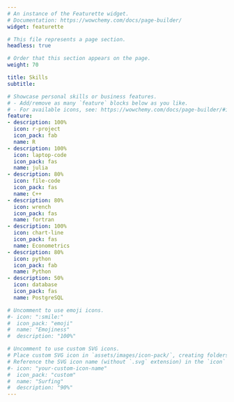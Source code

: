 ```yaml
---
# An instance of the Featurette widget.
# Documentation: https://wowchemy.com/docs/page-builder/
widget: featurette

# This file represents a page section.
headless: true

# Order that this section appears on the page.
weight: 70

title: Skills
subtitle:

# Showcase personal skills or business features.
# - Add/remove as many `feature` blocks below as you like.
# - For available icons, see: https://wowchemy.com/docs/page-builder/#icons
feature:
- description: 100%
  icon: r-project
  icon_pack: fab
  name: R
- description: 100%
  icon: laptop-code
  icon_pack: fas
  name: julia
- description: 80%
  icon: file-code
  icon_pack: fas
  name: C++
- description: 80%
  icon: wrench
  icon_pack: fas
  name: fortran
- description: 100%
  icon: chart-line
  icon_pack: fas
  name: Econometrics
- description: 80%
  icon: python
  icon_pack: fab
  name: Python
- description: 50%
  icon: database
  icon_pack: fas
  name: PostgreSQL

# Uncomment to use emoji icons.
#- icon: ":smile:"
#  icon_pack: "emoji"
#  name: "Emojiness"
#  description: "100%"  

# Uncomment to use custom SVG icons.
# Place custom SVG icon in `assets/images/icon-pack/`, creating folders if necessary.
# Reference the SVG icon name (without `.svg` extension) in the `icon` field.
#- icon: "your-custom-icon-name"
#  icon_pack: "custom"
#  name: "Surfing"
#  description: "90%"
---
```

